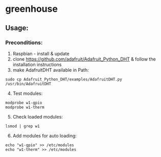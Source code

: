# greenhouse
## Usage:
### Preconditions:
1. Raspbian - install & update
2. clone https://github.com/adafruit/Adafruit_Python_DHT & follow the installation instructions
3. make AdafruitDHT available in Path:
```
sudo cp Adafruit_Python_DHT/examples/AdafruitDHT.py /usr/bin/AdafruitDHT
```
4. Test modules:
```
modprobe w1-gpio
modprobe w1-therm
```
5. Check loaded modules:
```
lsmod | grep w1
```
6. Add modules for auto loading:
```
echo "w1-gpio" >> /etc/modules
echo "w1-therm" >> /etc/modules
```
